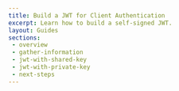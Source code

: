 ```yaml
---
title: Build a JWT for Client Authentication
excerpt: Learn how to build a self-signed JWT.
layout: Guides
sections: 
 - overview
 - gather-information
 - jwt-with-shared-key
 - jwt-with-private-key
 - next-steps
---
```

